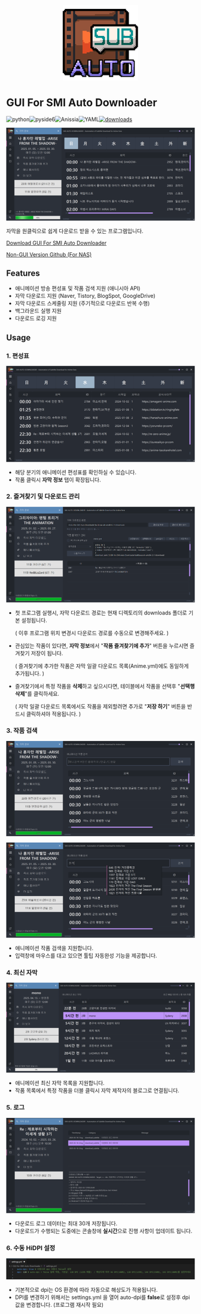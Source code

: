 <p align="center">
  <img src="./images/readme/logo.png" width="40%"/>
  <br>
</p>

# GUI For SMI Auto Downloader

![python]( https://img.shields.io/badge/Python-3776AB?style=for-the-badge&logo=Python&logoColor=white)![pyside6]( https://img.shields.io/badge/PySide6-%230092D2.svg?style=for-the-badge&logo=Qt&logocolor=white)![Anissia](https://img.shields.io/badge/Anissia-%230064BF.svg?style=for-the-badge&logoColor=white)![YAML](https://img.shields.io/badge/YAML-%23000000.svg?style=for-the-badge&logo=yaml&logoColor=white)[![downloads](https://img.shields.io/github/downloads/dhku/GUI-for-SMI-Auto-Downloader/total?style=for-the-badge)](https://github.com/dhku/GUI-for-SMI-Auto-Downloader/releases)

![title](./images/readme/main2.png)

자막을 원클릭으로 쉽게 다운로드 받을 수 있는 프로그램입니다. 

[Download GUI For SMI Auto Downloader](https://github.com/dhku/GUI-for-SMI-Auto-Downloader/releases)

[Non-GUI Version Github (For NAS)](https://github.com/dhku/SMI-Auto-Downloader) 

## Features

* 애니메이션 방송 편성표 및 작품 검색 지원 (애니시아 API)
* 자막 다운로드 지원 (Naver, Tistory, BlogSpot, GoogleDrive)
* 자막 다운로드 스케줄링 지원 (주기적으로 다운로드 반복 수행)
* 백그라운드 실행 지원
* 다운로드 로깅 지원

## Usage

### 1. 편성표

![title](./images/readme/anime2.png)

* 해당 분기의 애니메이션 편성표를 확인하실 수 있습니다. 
* 작품 클릭시 **자막 정보** 탭이 확장됩니다. 

### 2. 즐겨찾기 및 다운로드 관리

![title](./images/readme/download2.png)

* 첫 프로그램 실행시, 자막 다운로드 경로는 현재 디렉토리의 downloads 폴더로 기본 설정됩니다.

  ( 이후 프로그램 위치 변경시 다운로드 경로를 수동으로 변경해주세요. )

* 관심있는 작품이 있다면, **자막 정보**에서 "**작품 즐겨찾기에 추가**" 버튼을 누르시면 즐겨찾기 저장이 됩니다. 

  ( 즐겨찾기에 추가한 작품은 자막 일괄 다운로드 목록(Anime.yml)에도 동일하게 추가됩니다. )

* 즐겨찾기에서 특정 작품을 **삭제**하고 싶으시다면, 테이블에서 작품을 선택후 "**선택행 삭제**"를 클릭하세요.

  ( 자막 일괄 다운로드 목록에서도 작품을 제외할려면 추가로 "**저장 하기**" 버튼을 반드시 클릭하셔야 적용됩니다. )

### 3. 작품 검색

![title](./images/readme/search.png)

![title](./images/readme/search2.png)

* 애니메이션 작품 검색을 지원합니다. 
* 입력창에 마우스를 대고 있으면 툴팁 자동완성 기능을 제공합니다.

### 4. 최신 자막

![title](./images/readme/recent.png)

* 애니메이션 최신 자막 목록을 지원합니다.
* 작품 목록에서 특정 작품을 더블 클릭시 자막 제작자의 블로그로 연결됩니다.

### 5. 로그

![title](./images/readme/log2.png)

* 다운로드 로그 데이터는 최대 30개 저장됩니다. 
* 다운로드가 수행되는 도중에는 콘솔창에 **실시간**으로 진행 사항이 업데이트 됩니다.

### 6. 수동 HiDPI 설정

<img src="./images/readme/resolution.png" alt="title"  />

* 기본적으로 dpi는 OS 환경에 따라 자동으로 해상도가 적용됩니다. 
* DPI를 변경하기 위해서는 settings.yml 을 열어 auto-dpi를 **false**로 설정후 dpi 값을 변경합니다. (프로그램 재시작 필요)
